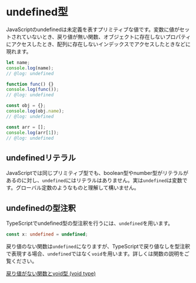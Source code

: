 # undefined型

JavaScriptのundefinedは未定義を表すプリミティブな値です。変数に値がセットされていないとき、戻り値が無い関数、オブジェクトに存在しないプロパティにアクセスしたとき、配列に存在しないインデックスでアクセスしたときなどに現れます。

```js twoslash
let name;
console.log(name);
// @log: undefined

function func() {}
console.log(func());
// @log: undefined

const obj = {};
console.log(obj.name);
// @log: undefined

const arr = [];
console.log(arr[1]);
// @log: undefined
```

## undefinedリテラル

JavaScriptでは同じプリミティブ型でも、boolean型やnumber型がリテラルがあるのに対し、`undefined`にはリテラルはありません。実は`undefined`は変数です。グローバル定数のようなものと理解して構いません。

## undefinedの型注釈

TypeScriptでundefined型の型注釈を行うには、`undefined`を用います。

```ts twoslash
const x: undefined = undefined;
```

戻り値のない関数は`undefined`になりますが、TypeScriptで戻り値なしを型注釈で表現する場合、`undefined`ではなく`void`を用います。詳しくは関数の説明をご覧ください。

[戻り値がない関数とvoid型 (void type)](../functions/void-type.md)
